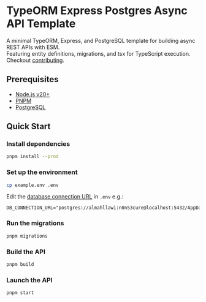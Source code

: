 # TypeORM Express Postgres Async API Template
A minimal TypeORM, Express, and PostgreSQL template for building async REST APIs with ESM.  
Featuring entity definitions, migrations, and tsx for TypeScript execution.  
Checkout [contributing](./CONTRIBUTING.md#development-setup).

## Prerequisites
- [Node.js v20+](https://nodejs.org/en)
- [PNPM](https://pnpm.io/)
- [PostgreSQL](https://www.postgresql.org/)

## Quick Start

### Install dependencies
```bash
pnpm install --prod
```

### Set up the environment
```bash
cp example.env .env
```

Edit the [database connection URL](https://stackoverflow.com/questions/3582552/what-is-the-format-for-the-postgresql-connection-string-url) in `.env` e.g.:
```env
DB_CONNECTION_URL="postgres://almahllawi:n0nS3cure@localhost:5432/AppDatabase"
```

### Run the migrations
```bash
pnpm migrations
```

### Build the API
```bash
pnpm build
```

### Launch the API
```bash
pnpm start
```